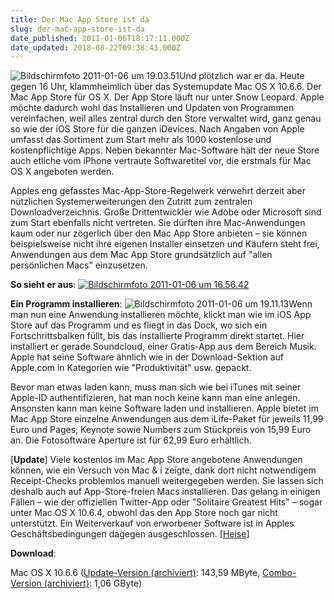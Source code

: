 ```yaml
---
title: Der Mac App Store ist da
slug: der-mac-app-store-ist-da
date_published: 2011-01-06T18:17:11.000Z
date_updated: 2018-08-22T09:38:43.000Z
---
```


![Bildschirmfoto 2011-01-06 um 19.03.51](//picdump.thafaker.de/2011/01/Bildschirmfoto-2011-01-06-um-19.03.51-150x150.png)Und plötzlich war er da. Heute gegen 16 Uhr, klammheimlich über das Systemupdate Mac OS X 10.6.6. Der Mac App Store für OS X. Der App Store läuft nur unter Snow Leopard. Apple möchte dadurch wohl das Installieren und Updaten von Programmen vereinfachen, weil alles zentral durch den Store verwaltet wird, ganz genau so wie der iOS Store für die ganzen iDevices. Nach Angaben von Apple umfasst das Sortiment zum Start mehr als 1000  kostenlose und kostenpflichtige Apps. Neben bekannter Mac-Software hält  der neue Store auch etliche vom iPhone vertraute Softwaretitel vor, die  erstmals für Mac OS X angeboten werden.

Apples eng gefasstes  Mac-App-Store-Regelwerk verwehrt derzeit aber nützlichen  Systemerweiterungen den Zutritt zum zentralen Downloadverzeichnis. Große  Drittentwickler wie Adobe oder Microsoft sind zum Start ebenfalls nicht  vertreten. Sie dürften ihre Mac-Anwendungen kaum oder nur zögerlich  über den Mac App Store anbieten – sie können beispielsweise nicht ihre  eigenen Installer einsetzen und Käufern steht frei, Anwendungen aus dem  Mac App Store grundsätzlich auf "allen persönlichen Macs" einzusetzen.

**So sieht er aus**:
[![Bildschirmfoto 2011-01-06 um 16.56.42](//picdump.thafaker.de/2011/01/Bildschirmfoto-2011-01-06-um-16.56.42-1024x758.png)](http://picdump.thafaker.de/2011/01/Bildschirmfoto-2011-01-06-um-16.56.42.png)

**Ein Programm installieren**:
![Bildschirmfoto 2011-01-06 um 19.11.13](//picdump.thafaker.de/2011/01/Bildschirmfoto-2011-01-06-um-19.11.13.png)Wenn man nun eine Anwendung installieren möchte, klickt man wie im iOS App Store auf das Programm und es fliegt in das Dock, wo sich ein Fortschrittsbalken füllt, bis das installierte Programm direkt startet. Hier installiert er gerade Soundcloud, einer Gratis-App aus dem Bereich Musik. Apple hat seine Software ähnlich wie in der Download-Sektion auf Apple.com in Kategorien wie "Produktivität" usw. gepackt.

Bevor man etwas laden kann, muss man sich wie bei iTunes mit seiner Apple-ID authentifizieren, hat man noch keine kann man eine anlegen. Ansonsten kann man keine Software laden und installieren. Apple bietet im Mac App Store einzelne Anwendungen aus dem iLife-Paket für jeweils 11,99 Euro und Pages, Keynote sowie Numbers zum Stückpreis von 15,99 Euro an. Die Fotosoftware Aperture ist für 62,99 Euro erhältlich.

[**Update**] Viele kostenlos im Mac App Store angebotene Anwendungen können, wie ein Versuch von Mac & i zeigte, dank dort nicht notwendigem Receipt-Checks problemlos manuell weitergegeben werden. Sie lassen sich deshalb auch auf App-Store-freien Macs installieren. Das gelang in einigen Fällen – wie der offiziellen Twitter-App oder "Solitaire Greatest Hits" – sogar unter Mac OS X 10.6.4, obwohl das den App Store noch gar nicht unterstützt. Ein Weiterverkauf von erworbener Software ist in Apples Geschäftsbedingungen dagegen ausgeschlossen. [[Heise](http://www.heise.de/mac-and-i/meldung/Der-Mac-App-Store-im-Detail-1164742.html)]

**Download**:

Mac OS X 10.6.6 ([Update-Version (archiviert)](http://web.archive.org/web/20110109044308/http://support.apple.com:80/kb/DL1343): 143,59 MByte, [Combo-Version (archiviert)](http://web.archive.org/web/20110109044313/http://support.apple.com:80/kb/DL1349): 1,06 GByte)
